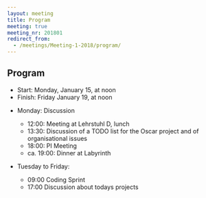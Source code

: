 ```yaml
---
layout: meeting
title: Program
meeting: true
meeting_nr: 201801
redirect_from:
  - /meetings/Meeting-1-2018/program/
---
```



## Program
* Start: Monday, January 15, at noon
* Finish: Friday January 19, at noon

- Monday: Discussion
  - 12:00: Meeting at Lehrstuhl D, lunch
  - 13:30: Discussion of a TODO list for the Oscar project and of organisational issues
  - 18:00: PI Meeting
  - ca. 19:00: Dinner at Labyrinth 

- Tuesday to Friday:
  - 09:00 Coding Sprint
  - 17:00 Discussion about todays projects